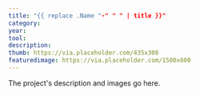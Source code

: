 ```yaml
---
title: "{{ replace .Name "-" " " | title }}"
category:
year:
tool:
description:
thumb: https://via.placeholder.com/435x300
featuredimage: https://via.placeholder.com/1500x600 
---
```


The project's description and images go here.